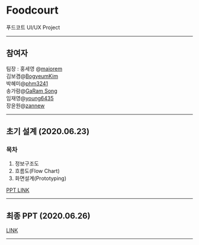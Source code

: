 # Foodcourt
푸드코트 UI/UX Project

<hr />

## 참여자    

팀장 : 홍세영 @[maiorem](https://github.com/maiorem)        
김보겸@[BogyeumKim](https://github.com/BogyeumKim)      
박혜미@[phm3241](https://github.com/phm3241)       
송가람@[GaRam Song](https://github.com/NikkieS)       
임재영@[young6435](https://github.com/young6435)       
장윤원@[zannew](https://github.com/zannew)       

<hr />

## 초기 설계 (2020.06.23)

### 목차    
1. 정보구조도    
2. 흐름도(Flow Chart)    
3. 화면설계(Prototyping)     

[PPT LINK](https://docs.google.com/presentation/d/1NztJ7QlAL7kPgRc0KVBQ4JSrh5Svq3Y9/edit#slide=id.p1)

<hr />

## 최종 PPT (2020.06.26)
[LINK](https://docs.google.com/presentation/d/1pcroktsJ8U951h3KN9BXd2Eo072Nanjb/edit#slide=id.g89e9fa3c1d_6_98)

<hr />

